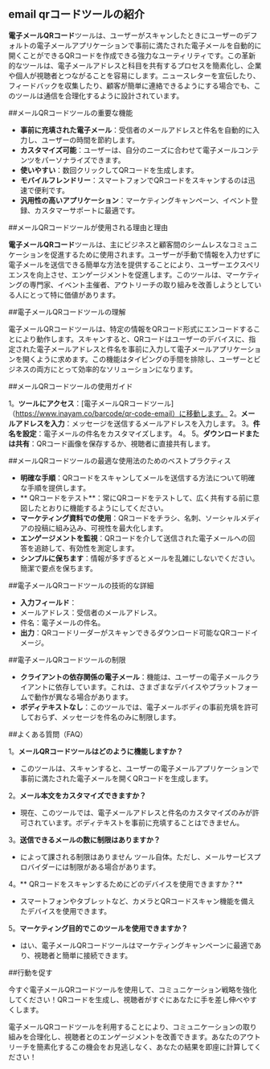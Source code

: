 ## email qrコードツールの紹介

**電子メールQRコード**ツールは、ユーザーがスキャンしたときにユーザーのデフォルトの電子メールアプリケーションで事前に満たされた電子メールを自動的に開くことができるQRコードを作成できる強力なユーティリティです。この革新的なツールは、電子メールアドレスと科目を共有するプロセスを簡素化し、企業や個人が視聴者とつながることを容易にします。ニュースレターを宣伝したり、フィードバックを収集したり、顧客が簡単に連絡できるようにする場合でも、このツールは通信を合理化するように設計されています。

##メールQRコードツールの重要な機能

-  **事前に充填された電子メール**：受信者のメールアドレスと件名を自動的に入力し、ユーザーの時間を節約します。
-  **カスタマイズ可能**：ユーザーは、自分のニーズに合わせて電子メールコンテンツをパーソナライズできます。
-  **使いやすい**：数回クリックしてQRコードを生成します。
-  **モバイルフレンドリー**：スマートフォンでQRコードをスキャンするのは迅速で便利です。
-  **汎用性の高いアプリケーション**：マーケティングキャンペーン、イベント登録、カスタマーサポートに最適です。

##メールQRコードツールが使用される理由と理由

**電子メールQRコード**ツールは、主にビジネスと顧客間のシームレスなコミュニケーションを促進するために使用されます。ユーザーが手動で情報を入力せずに電子メールを送信できる簡単な方法を提供することにより、ユーザーエクスペリエンスを向上させ、エンゲージメントを促進します。このツールは、マーケティングの専門家、イベント主催者、アウトリーチの取り組みを改善しようとしている人にとって特に価値があります。

##電子メールQRコードツールの理解

電子メールQRコードツールは、特定の情報をQRコード形式にエンコードすることにより動作します。スキャンすると、QRコードはユーザーのデバイスに、指定された電子メールアドレスと件名を事前に入力して電子メールアプリケーションを開くように求めます。この機能はタイピングの手間を排除し、ユーザーとビジネスの両方にとって効率的なソリューションになります。

##メールQRコードツールの使用ガイド

1。**ツールにアクセス**：[電子メールQRコードツール]（https://www.inayam.co/barcode/qr-code-email）に移動します。
2。**メールアドレスを入力**：メッセージを送信するメールアドレスを入力します。
3。**件名を設定**：電子メールの件名をカスタマイズします。
4。
5。**ダウンロードまたは共有**：QRコード画像を保存するか、視聴者に直接共有します。

##メールQRコードツールの最適な使用法のためのベストプラクティス

-  **明確な手順**：QRコードをスキャンしてメールを送信する方法について明確な手順を提供します。
-  ** QRコードをテスト**：常にQRコードをテストして、広く共有する前に意図したとおりに機能するようにしてください。
-  **マーケティング資料での使用**：QRコードをチラシ、名刺、ソーシャルメディアの投稿に組み込み、可視性を最大化します。
-  **エンゲージメントを監視**：QRコードを介して送信された電子メールへの回答を追跡して、有効性を測定します。
-  **シンプルに保ちます**：情報が多すぎるとメールを乱雑にしないでください。簡潔で要点を保ちます。

##電子メールQRコードツールの技術的な詳細

-  **入力フィールド**：
- メールアドレス：受信者のメールアドレス。
- 件名：電子メールの件名。
-  **出力**：QRコードリーダーがスキャンできるダウンロード可能なQRコードイメージ。

##電子メールQRコードツールの制限

-  **クライアントの依存関係の電子メール**：機能は、ユーザーの電子メールクライアントに依存しています。これは、さまざまなデバイスやプラットフォームで動作が異なる場合があります。
-  **ボディテキストなし**：このツールでは、電子メールボディの事前充填を許可しておらず、メッセージを件名のみに制限します。

##よくある質問（FAQ）

1。**メールQRコードツールはどのように機能しますか？**
- このツールは、スキャンすると、ユーザーの電子メールアプリケーションで事前に満たされた電子メールを開くQRコードを生成します。

2。**メール本文をカスタマイズできますか？**
- 現在、このツールでは、電子メールアドレスと件名のカスタマイズのみが許可されています。ボディテキストを事前に充填することはできません。

3。**送信できるメールの数に制限はありますか？**
- によって課される制限はありません ツール自体。ただし、メールサービスプロバイダーには制限がある場合があります。

4。** QRコードをスキャンするためにどのデバイスを使用できますか？**
- スマートフォンやタブレットなど、カメラとQRコードスキャン機能を備えたデバイスを使用できます。

5。**マーケティング目的でこのツールを使用できますか？**
- はい、電子メールQRコードツールはマーケティングキャンペーンに最適であり、視聴者と簡単に接続できます。

##行動を促す

今すぐ電子メールQRコードツールを使用して、コミュニケーション戦略を強化してください！QRコードを生成し、視聴者がすぐにあなたに手を差し伸べやすくします。

電子メールQRコードツールを利用することにより、コミュニケーションの取り組みを合理化し、視聴者とのエンゲージメントを改善できます。あなたのアウトリーチを簡素化するこの機会をお見逃しなく、あなたの結果を即座に計算してください！
